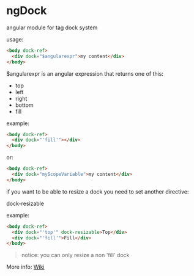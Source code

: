 ngDock
======

angular module for tag dock system

usage:
```html
<body dock-ref>
  <div dock="$angularexpr">my content</div>
</body>
```

$angularexpr is an angular expression that returns one of this:

- top
- left
- right
- bottom
- fill

example:
```html
<body dock-ref>
  <div dock="'fill'"></div>
</body>
```

or:

```html
<body dock-ref>
  <div dock="myScopeVariable">my content</div>
</body>
```

if you want to be able to resize a dock you need to set another directive:

dock-resizable

example:

```html
<body dock-ref>
  <div dock="'top'" dock-resizable>Top</div>
  <div dock="'fill'">Fill</div>
</body>
```

>notice:
>you can only resize a non 'fill' dock

More info: [Wiki](https://github.com/dardino/ngDock/wiki)
